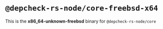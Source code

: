 # `@depcheck-rs-node/core-freebsd-x64`

This is the **x86_64-unknown-freebsd** binary for `@depcheck-rs-node/core`
